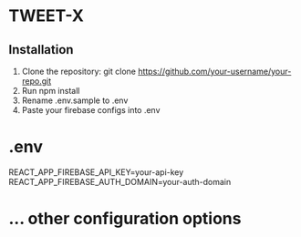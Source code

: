 # TWEET-X

## Installation

1. Clone the repository: git clone https://github.com/your-username/your-repo.git
2. Run npm install
3. Rename .env.sample to .env
4. Paste your firebase configs into .env
# .env

REACT_APP_FIREBASE_API_KEY=your-api-key
REACT_APP_FIREBASE_AUTH_DOMAIN=your-auth-domain
# ... other configuration options

